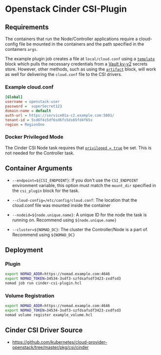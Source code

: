 # Openstack Cinder CSI-Plugin

## Requirements

The containers that run the Node/Controller applications require a cloud-config file be mounted in the containers and the path specified in the containers `args`.

The example plugin job creates a file at `local/cloud.conf` using a [`template`](https://www.nomadproject.io/docs/job-specification/template) block which pulls the necessary credentials from a [Vault kv-v2](https://www.vaultproject.io/docs/secrets/kv/kv-v2) secrets store. However, other methods, such as using the [`artifact`](https://www.nomadproject.io/docs/job-specification/artifact) block, will work as well for delivering the `cloud.conf` file to the CSI drivers.

### Example cloud.conf

```ini
[Global]
username = openstack-user
password =  superSecret123
domain-name = default
auth-url = https://service01a-c2.example.com:5001/
tenant-id = 5sd6f4s5df6sd6fs5ds65fd4f65s
region = RegionOne
```

### Docker Privileged Mode

The Cinder CSI Node task requires that [`privileged = true`](https://www.nomadproject.io/docs/drivers/docker#privileged) be set. This is not needed for the Controller task.

## Container Arguments

* `--endpoint=${CSI_ENDPOINT}`: If you don't use the `CSI_ENDPOINT`
    environment variable, this option must match the `mount_dir`
    specified in the `csi_plugin` block for the task.

* `--cloud-config=/etc/config/cloud.conf`: The location that the
  cloud.conf file was mounted inside the container

* `--nodeid=${node.unique.name}`: A unique ID for the node the task is
  running on. Recommend using `${node.unique.name}`

* `--cluster=${NOMAD_DC}`: The cluster the Controller/Node is a part
  of. Recommend using `${NOMAD_DC}`

## Deployment

### Plugin

```bash
export NOMAD_ADDR=https://nomad.example.com:4646
export NOMAD_TOKEN=34534-3sdf3-szfdsafsdf3423-zxdfsd3
nomad job run cinder-csi-plugin.hcl
```

### Volume Registration

```bash
export NOMAD_ADDR=https://nomad.example.com:4646
export NOMAD_TOKEN=34534-3sdf3-szfdsafsdf3423-zxdfsd3
nomad volume register example_volume.hcl
```

## Cinder CSI Driver Source

- https://github.com/kubernetes/cloud-provider-openstack/tree/master/pkg/csi/cinder
